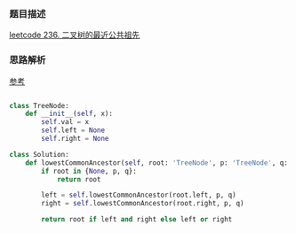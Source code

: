 ### 题目描述

[leetcode 236. 二叉树的最近公共祖先](https://leetcode-cn.com/problems/lowest-common-ancestor-of-a-binary-tree/comments/)

### 思路解析

[参考](https://leetcode.com/problems/lowest-common-ancestor-of-a-binary-tree/discuss/65225/4-lines-C%2B%2BJavaPythonRuby)

```python

class TreeNode:
    def __init__(self, x):
        self.val = x
        self.left = None
        self.right = None

class Solution:
    def lowestCommonAncestor(self, root: 'TreeNode', p: 'TreeNode', q: 'TreeNode') -> 'TreeNode':
        if root in {None, p, q}:
            return root

        left = self.lowestCommonAncestor(root.left, p, q)
        right = self.lowestCommonAncestor(root.right, p, q)

        return root if left and right else left or right

```
